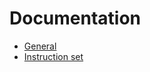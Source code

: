Documentation
============
* [General](documentation/general.md)
* [Instruction set](documentation/instructionset.md)
